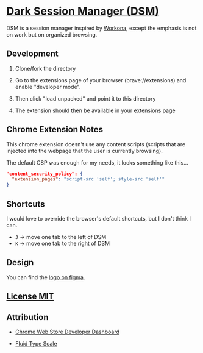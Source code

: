 # [Dark Session Manager (DSM)](https://github.com/chris56974/dark-session-manager)

DSM is a session manager inspired by [Workona](https://workona.com/), except the emphasis is not on work but on organized browsing.

## Development

1. Clone/fork the directory 

2. Go to the extensions page of your browser (brave://extensions) and enable "developer mode".

3. Then click "load unpacked" and point it to this directory

4. The extension should then be available in your extensions page

## Chrome Extension Notes

This chrome extension doesn't use any content scripts (scripts that are injected into the webpage that the user is currently browsing).

The default CSP was enough for my needs, it looks something like this...

```json
"content_security_policy": {
  "extension_pages": "script-src 'self'; style-src 'self'"
}
```

## Shortcuts

I would love to override the browser's default shortcuts, but I don't think I can.

- `J` -> move one tab to the left of DSM
- `K` -> move one tab to the right of DSM

## Design

You can find the [logo on figma](https://www.figma.com/file/f3AxaotOiuVRECkb7Iqy8k/Dark-Session-Manager-Logo?node-id=0%3A1).

## [License MIT](https://github.com/chris56974/dark-session-manager/LICENSE)

## Attribution

- [Chrome Web Store Developer Dashboard](https://chrome.google.com/webstore/devconsole)

- [Fluid Type Scale](https://www.fluid-type-scale.com/)

